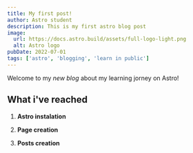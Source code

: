 ```yaml
---
title: My first post!
author: Astro student
description: This is my first astro blog post
image:
  url: https://docs.astro.build/assets/full-logo-light.png
  alt: Astro logo
pubDate: 2022-07-01
tags: ['astro', 'blogging', 'learn in public']
---
```


Welcome to my _new blog_ about my learning jorney on Astro!

## What i've reached

1. **Astro instalation**

2. **Page creation**

3. **Posts creation**
